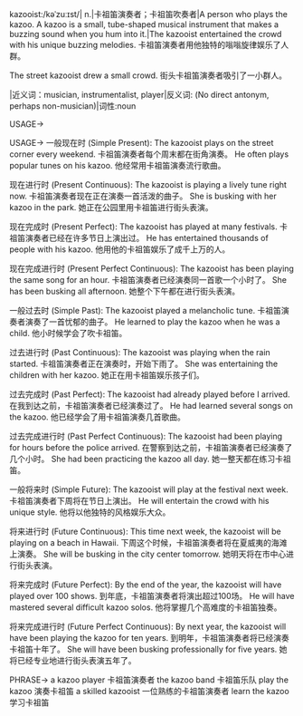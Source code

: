 kazooist:/kəˈzuːɪst/| n.|卡祖笛演奏者；卡祖笛吹奏者|A person who plays the kazoo.  A kazoo is a small, tube-shaped musical instrument that makes a buzzing sound when you hum into it.|The kazooist entertained the crowd with his unique buzzing melodies. 卡祖笛演奏者用他独特的嗡嗡旋律娱乐了人群。

The street kazooist drew a small crowd.  街头卡祖笛演奏者吸引了一小群人。

|近义词：musician, instrumentalist, player|反义词: (No direct antonym, perhaps non-musician)|词性:noun


USAGE->

USAGE->
一般现在时 (Simple Present):
The kazooist plays on the street corner every weekend.  卡祖笛演奏者每个周末都在街角演奏。
He often plays popular tunes on his kazoo. 他经常用卡祖笛演奏流行歌曲。


现在进行时 (Present Continuous):
The kazooist is playing a lively tune right now. 卡祖笛演奏者现在正在演奏一首活泼的曲子。
She is busking with her kazoo in the park. 她正在公园里用卡祖笛进行街头表演。


现在完成时 (Present Perfect):
The kazooist has played at many festivals.  卡祖笛演奏者已经在许多节日上演出过。
He has entertained thousands of people with his kazoo. 他用他的卡祖笛娱乐了成千上万的人。


现在完成进行时 (Present Perfect Continuous):
The kazooist has been playing the same song for an hour. 卡祖笛演奏者已经演奏同一首歌一个小时了。
She has been busking all afternoon. 她整个下午都在进行街头表演。


一般过去时 (Simple Past):
The kazooist played a melancholic tune. 卡祖笛演奏者演奏了一首忧郁的曲子。
He learned to play the kazoo when he was a child. 他小时候学会了吹卡祖笛。


过去进行时 (Past Continuous):
The kazooist was playing when the rain started.  卡祖笛演奏者正在演奏时，开始下雨了。
She was entertaining the children with her kazoo. 她正在用卡祖笛娱乐孩子们。


过去完成时 (Past Perfect):
The kazooist had already played before I arrived.  在我到达之前，卡祖笛演奏者已经演奏过了。
He had learned several songs on the kazoo. 他已经学会了用卡祖笛演奏几首歌曲。


过去完成进行时 (Past Perfect Continuous):
The kazooist had been playing for hours before the police arrived. 在警察到达之前，卡祖笛演奏者已经演奏了几个小时。
She had been practicing the kazoo all day. 她一整天都在练习卡祖笛。


一般将来时 (Simple Future):
The kazooist will play at the festival next week. 卡祖笛演奏者下周将在节日上演出。
He will entertain the crowd with his unique style. 他将以他独特的风格娱乐大众。


将来进行时 (Future Continuous):
This time next week, the kazooist will be playing on a beach in Hawaii. 下周这个时候，卡祖笛演奏者将在夏威夷的海滩上演奏。
She will be busking in the city center tomorrow. 她明天将在市中心进行街头表演。


将来完成时 (Future Perfect):
By the end of the year, the kazooist will have played over 100 shows. 到年底，卡祖笛演奏者将演出超过100场。
He will have mastered several difficult kazoo solos. 他将掌握几个高难度的卡祖笛独奏。


将来完成进行时 (Future Perfect Continuous):
By next year, the kazooist will have been playing the kazoo for ten years. 到明年，卡祖笛演奏者将已经演奏卡祖笛十年了。
She will have been busking professionally for five years. 她将已经专业地进行街头表演五年了。


PHRASE->
a kazoo player 卡祖笛演奏者
the kazoo band 卡祖笛乐队
play the kazoo  演奏卡祖笛
a skilled kazooist  一位熟练的卡祖笛演奏者
learn the kazoo  学习卡祖笛
